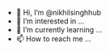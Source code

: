- 👋 Hi, I’m @nikhilsinghhub
- 👀 I’m interested in ...
- 🌱 I’m currently learning ...
- 📫 How to reach me ...

<!---
nikhilsinghhub/nikhilsinghhub is a ✨ special ✨ repository because its `README.md` (this file) appears on your GitHub profile.
You can click the Preview link to take a look at your changes.
--->
